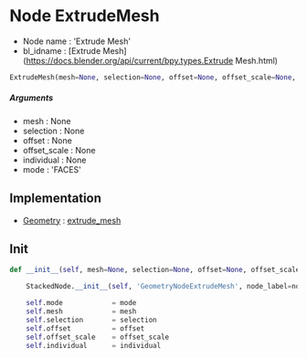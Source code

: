 # Node ExtrudeMesh

- Node name : 'Extrude Mesh'
- bl_idname : [Extrude Mesh](https://docs.blender.org/api/current/bpy.types.Extrude Mesh.html)


``` python
ExtrudeMesh(mesh=None, selection=None, offset=None, offset_scale=None, individual=None, mode='FACES', node_label=None, node_color=None)
```
##### Arguments

- mesh : None
- selection : None
- offset : None
- offset_scale : None
- individual : None
- mode : 'FACES'

## Implementation

- [Geometry](/docs/GeoNodes/Geometry.md) : [extrude_mesh](/docs/GeoNodes/Geometry.md#extrude_mesh)

## Init

``` python
def __init__(self, mesh=None, selection=None, offset=None, offset_scale=None, individual=None, mode='FACES', node_label=None, node_color=None):

    StackedNode.__init__(self, 'GeometryNodeExtrudeMesh', node_label=node_label, node_color=node_color)

    self.mode            = mode
    self.mesh            = mesh
    self.selection       = selection
    self.offset          = offset
    self.offset_scale    = offset_scale
    self.individual      = individual
```
